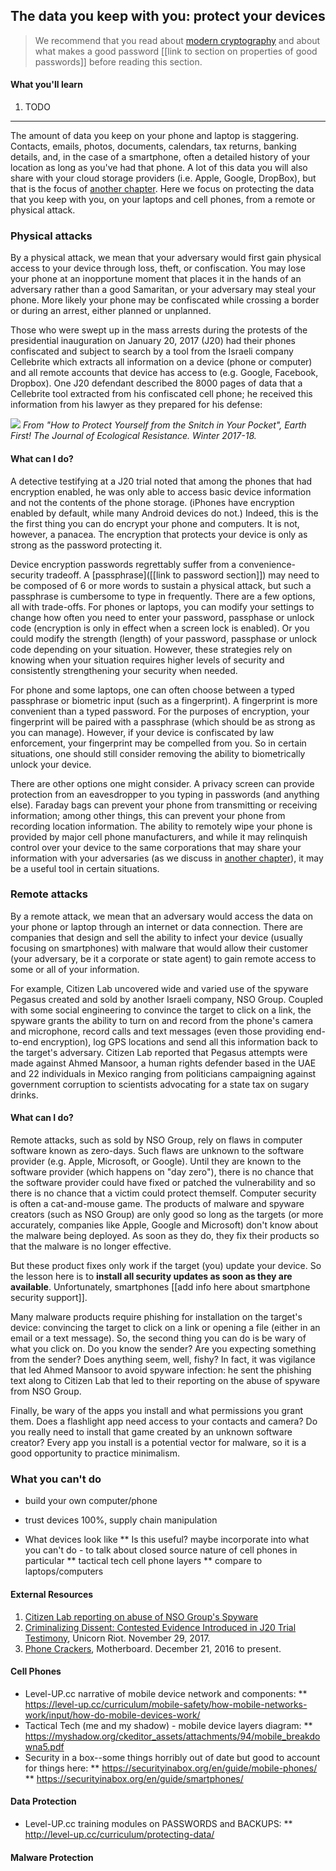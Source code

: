 ## The data you keep with you: protect your devices

> We recommend that you read about [modern cryptography](modern-cryptography.md) and about what makes a good password [[link to section on properties of good passwords]] before reading this section.

#### What you'll learn

1. TODO

---

The amount of data you keep on your phone and laptop is staggering.  Contacts, emails, photos, documents, calendars, tax returns, banking details, and, in the case of a smartphone, often a detailed history of your location as long as you've had that phone.
A lot of this data you will also share with your cloud storage providers (i.e. Apple, Google, DropBox), but that is the focus of [another chapter](comms.md). Here we focus on protecting the data that you keep with you, on your laptops and cell phones, from a remote or physical attack.

### Physical attacks

By a physical attack, we mean that your adversary would first gain physical access to your device through loss, theft, or confiscation.  You may lose your phone at an inopportune moment that places it in the hands of an adversary rather than a good Samaritan, or your adversary may steal your phone.  More likely your phone may be confiscated while crossing a border or during an arrest, either planned or unplanned.

Those who were swept up in the mass arrests during the protests of the presidential inauguration on January 20, 2017 (J20) had their phones confiscated and subject to search by a tool from the Israeli company Cellebrite which extracts all information on a device (phone or computer) and all remote accounts that device has access to (e.g. Google, Facebook, Dropbox).  One J20 defendant described the 8000 pages of data that a Cellebrite tool extracted from his confiscated cell phone; he received this information from his lawyer as they prepared for his defense:

![](../pictures/cellebrite-data-extraction.jpg)
*From "How to Protect Yourself from the Snitch in Your Pocket", Earth First! The Journal of Ecological Resistance. Winter 2017-18.*

#### What can I do?

A detective testifying at a J20 trial noted that among the phones that had encryption enabled, he was only able to access basic device information and not the contents of the phone storage. (iPhones have encryption enabled by default, while many Android devices do not.)  Indeed, this is the the first thing you can do encrypt your phone and computers.  It is not, however, a panacea.  The encryption that protects your device is only as strong as the password protecting it.

Device encryption passwords regrettably suffer from a convenience-security tradeoff.  A [passphrase]([[link to password section]]) may need to be composed of 6 or more words to sustain a physical attack, but such a passphrase is cumbersome to type in frequently.  There are a few options, all with trade-offs.  For phones or laptops, you can modify your settings to change how often you need to enter your password, passphase or unlock code (encryption is only in effect when a screen lock is enabled). Or you could modify the strength (length) of your password, passphase or unlock code depending on your situation.  However, these strategies rely on knowing when your situation requires higher levels of security and consistently strengthening your security when needed.

For phone and some laptops, one can often choose between a typed passphrase or biometric input (such as a fingerprint).  A fingerprint is more convenient than a typed password.  For the purposes of encryption, your fingerprint will be paired with a passphrase (which should be as strong as you can manage).  However, if your device is confiscated by law enforcement, your fingerprint may be compelled from you.  So in certain situations, one should still consider removing the ability to biometrically unlock your device.

There are other options one might consider.  A privacy screen can provide protection from an eavesdropper to you typing in passwords (and anything else).  Faraday bags can prevent your phone from transmitting or receiving information; among other things, this can prevent your phone from recording location information.  The ability to remotely wipe your phone is provided by major cell phone manufacturers, and while it may relinquish control over your device to the same corporations that may share your information with your adversaries (as we discuss in [another chapter](comms.md)), it may be a useful tool in certain situations.

### Remote attacks

By a remote attack, we mean that an adversary would access the data on your phone or laptop through an internet or data connection.  There are companies that design and sell the ability to infect your device (usually focusing on smartphones) with malware that would allow their customer (your adversary, be it a corporate or state agent) to gain remote access to some or all of your information.

For example, Citizen Lab uncovered wide and varied use of the spyware Pegasus created and sold by another Israeli company, NSO Group.  Coupled with some social engineering to convince the target to click on a link, the spyware grants the ability to turn on and record from the phone's camera and microphone, record calls and text messages (even those providing end-to-end encryption), log GPS locations and send all this information back to the target's adversary. Citizen Lab reported that Pegasus attempts were made against Ahmed Mansoor, a human rights defender based in the UAE and 22 individuals in Mexico ranging from politicians campaigning against government corruption to scientists advocating for a state tax on sugary drinks.

#### What can I do?

Remote attacks, such as sold by NSO Group, rely on flaws in computer software known as zero-days. Such flaws are unknown to the software provider (e.g. Apple, Microsoft, or Google). Until they are known to the software provider (which happens on "day zero"), there is no chance that the software provider could have fixed or patched the vulnerability and so there is no chance that a victim could protect themself.  Computer security is often a cat-and-mouse game.  The products of malware and spyware creators (such as NSO Group) are only good so long as the targets (or more accurately, companies like Apple, Google and Microsoft) don't know about the malware being deployed.  As soon as they do, they fix their products so that the malware is no longer effective.

But these product fixes only work if the target (you) update your device.  So the lesson here is to **install all security updates as soon as they are available**.  Unfortunately, smartphones [[add info here about smartphone security support]].

Many malware products require phishing for installation on the target's device: convincing the target to click on a link or opening a file (either in an email or a text message).  So, the second thing you can do is be wary of what you click on.  Do you know the sender?  Are you expecting something from the sender?  Does anything seem, well, fishy?  In fact, it was vigilance that led Ahmed Mansoor to avoid spyware infection: he sent the phishing text along to Citizen Lab that led to their reporting on the abuse of spyware from NSO Group.

Finally, be wary of the apps you install and what permissions you grant them.  Does a flashlight app need access to your contacts and camera?  Do you really need to install that game created by an unknown software creator?  Every app you install is a potential vector for malware, so it is a good opportunity to practice minimalism.

### What you can't do

* build your own computer/phone
* trust devices 100%, supply chain manipulation


* What devices look like
** Is this useful?  maybe incorporate into what you can't do - to talk about closed source nature of cell phones in particular
** tactical tech cell phone layers
** compare to laptops/computers


#### External Resources

1. [Citizen Lab reporting on abuse of NSO Group's Spyware](https://citizenlab.ca/2016/08/million-dollar-dissident-iphone-zero-day-nso-group-uae/)
1. [Criminalizing Dissent: Contested Evidence Introduced in J20 Trial Testimony](https://www.unicornriot.ninja/2017/criminalizing-dissent-contested-evidence-introduced-j20-trial-testimony/), Unicorn Riot. November 29, 2017.
1. [Phone Crackers](https://motherboard.vice.com/en_us/topic/phone-crackers), Motherboard. December 21, 2016 to present.

#### Cell Phones

* Level-UP.cc narrative of mobile device network and components:
    ** https://level-up.cc/curriculum/mobile-safety/how-mobile-networks-work/input/how-do-mobile-devices-work/
* Tactical Tech (me and my shadow) - mobile device layers diagram:
    ** https://myshadow.org/ckeditor_assets/attachments/94/mobile_breakdowna5.pdf
* Security in a box--some things horribly out of date but good to account for things here:
    ** https://securityinabox.org/en/guide/mobile-phones/
    ** https://securityinabox.org/en/guide/smartphones/

#### Data Protection

* Level-UP.cc training modules on PASSWORDS and BACKUPS:
** http://level-up.cc/curriculum/protecting-data/

#### Malware Protection
